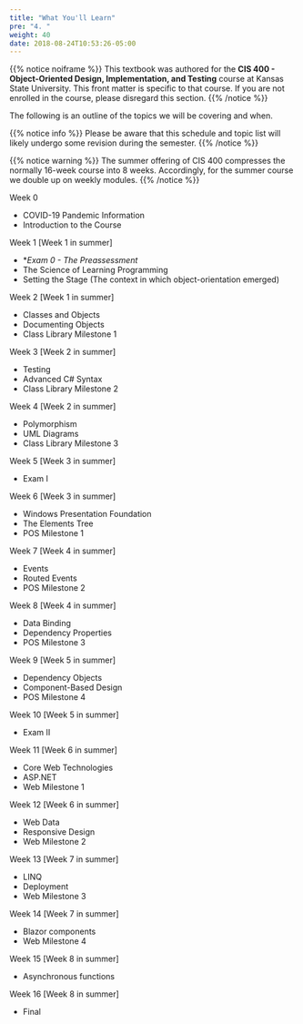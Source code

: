 ```yaml
---
title: "What You'll Learn"
pre: "4. "
weight: 40
date: 2018-08-24T10:53:26-05:00
---
```


{{% notice noiframe %}}
This textbook was authored for the **CIS 400 - Object-Oriented Design, Implementation, and Testing** course at Kansas State University.  This front matter is specific to that course.  If you are not enrolled in the course, please disregard this section.
{{% /notice %}}

The following is an outline of the topics we will be covering and when.  

{{% notice info %}}
Please be aware that this schedule and topic list will likely undergo some revision during the semester.
{{% /notice %}}

{{% notice warning %}}
The summer offering of CIS 400 compresses the normally 16-week course into 8 weeks.  Accordingly, for the summer course we double up on weekly modules.
{{% /notice %}}

Week 0 
* COVID-19 Pandemic Information
* Introduction to the Course

Week 1 [Week 1 in summer]
* **Exam 0 - The Preassessment*
* The Science of Learning Programming
* Setting the Stage (The context in which object-orientation emerged)

Week 2 [Week 1 in summer]
* Classes and Objects
* Documenting Objects
* Class Library Milestone 1

Week 3 [Week 2 in summer]
* Testing
* Advanced C# Syntax
* Class Library Milestone 2

Week 4 [Week 2 in summer]
* Polymorphism
* UML Diagrams
* Class Library Milestone 3

Week 5 [Week 3 in summer]
* Exam I

Week 6 [Week 3 in summer]
* Windows Presentation Foundation
* The Elements Tree
* POS Milestone 1

Week 7 [Week 4 in summer]
* Events
* Routed Events
* POS Milestone 2

Week 8 [Week 4 in summer]
* Data Binding
* Dependency Properties
* POS Milestone 3

Week 9 [Week 5 in summer]
* Dependency Objects
* Component-Based Design
* POS Milestone 4

Week 10 [Week 5 in summer]
* Exam II

Week 11 [Week 6 in summer]
* Core Web Technologies
* ASP.NET
* Web Milestone 1

Week 12 [Week 6 in summer]
* Web Data
* Responsive Design
* Web Milestone 2

Week 13 [Week 7 in summer]
* LINQ
* Deployment
* Web Milestone 3

Week 14 [Week 7 in summer]
* Blazor components
* Web Milestone 4

Week 15 [Week 8 in summer]
* Asynchronous functions

Week 16 [Week 8 in summer]
* Final